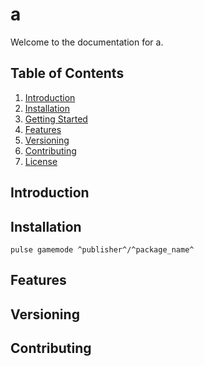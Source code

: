 
# a
Welcome to the documentation for a.

## Table of Contents

1. [Introduction](#introduction)
2. [Installation](#installation)
3. [Getting Started](#getting-started)
4. [Features](#features)
5. [Versioning](#versioning)
6. [Contributing](#contributing)
7. [License](#license)

## Introduction

<!-- Write a small introduction info about your package, such as what it's designed for, reason why
  it has been made... -->

## Installation


`pulse gamemode ^publisher^/^package_name^`


## Features

<!-- Write essay about your features. Here is table of contents if you need it

### Table of Contents

1. [Feature1](#feature1)
2. [Feature2](#feature2)

#### Feature1

#### Feature2

-->

## Versioning
<!-- Pulse offers users only 2 possible ways of versioning. Calendar and Semantic versioning, calver and semver.
If your project uses semantic versioning, known as semver, use this. -->

<!-- This project follows Semantic Versioning (SemVer). For more information, see semver.org. -->
<!-- Else use this. -->
<!-- This project follows Calendar Versioning (CalVer). For more information, see calver.org. -->

## Contributing

<!-- Write on how developers can help you by contributing. By it, we mean on opening issues, helping you, improving your package.. -->

<!-- Following part should be omitted if you aren't using any licenses.-->

<!-- ## License

```
license text
```-->
